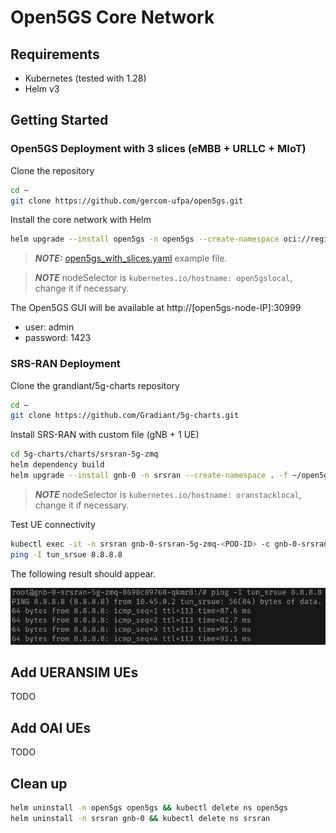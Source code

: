 # Open5GS Core Network

## Requirements

- Kubernetes (tested with 1.28)
- Helm v3

## Getting Started

### Open5GS Deployment with 3 slices (eMBB + URLLC + MIoT)

Clone the repository

```sh
cd ~
git clone https://github.com/gercom-ufpa/open5gs.git
```

Install the core network with Helm

```sh
helm upgrade --install open5gs -n open5gs --create-namespace oci://registry-1.docker.io/gradiant/open5gs --version 2.2.2 -f ~/open5gs/values/open5gs/open5gs_with_slices.yaml
```

> **_NOTE:_** [open5gs_with_slices.yaml](./values/open5gs/open5gs_with_slices.yaml) example file.

> **_NOTE_** nodeSelector is `kubernetes.io/hostname: open5gslocal`, change it if necessary.

The Open5GS GUI will be available at http://[open5gs-node-IP]:30999
- user: admin
- password: 1423

### SRS-RAN Deployment

Clone the grandiant/5g-charts repository

```sh
cd ~
git clone https://github.com/Gradiant/5g-charts.git
```

Install SRS-RAN with custom file (gNB + 1 UE)

```sh
cd 5g-charts/charts/srsran-5g-zmq
helm dependency build
helm upgrade --install gnb-0 -n srsran --create-namespace . -f ~/open5gs/values/srsran/srsran_zmq.yaml
```

> **_NOTE_** nodeSelector is `kubernetes.io/hostname: oranstacklocal`, change it if necessary.

Test UE connectivity

```sh
kubectl exec -it -n srsran gnb-0-srsran-5g-zmq-<POD-ID> -c gnb-0-srsran-5g-zmq-ue -- bash
ping -I tun_srsue 8.8.8.8
```

The following result should appear.

![UE ping](images/ue-ping.png)

## Add UERANSIM UEs

TODO

## Add OAI UEs

TODO

## Clean up

```sh
helm uninstall -n open5gs open5gs && kubectl delete ns open5gs
helm uninstall -n srsran gnb-0 && kubectl delete ns srsran
```
